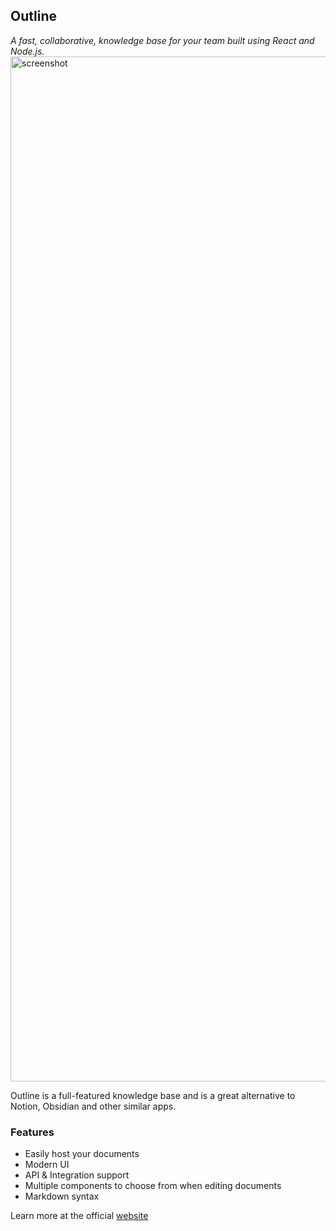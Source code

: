 ## Outline
_A fast, collaborative, knowledge base for your team built using React and Node.js._
<img width="1640" alt="screenshot" src="https://user-images.githubusercontent.com/380914/110356468-26374600-7fef-11eb-9f6a-f2cc2c8c6590.png">

Outline is a full-featured knowledge base and is a great alternative to Notion, Obsidian and other similar apps.
### Features
- Easily host your documents
- Modern UI
- API & Integration support
- Multiple components to choose from when editing documents
- Markdown syntax

Learn more at the official [website](https://getoutline.com)